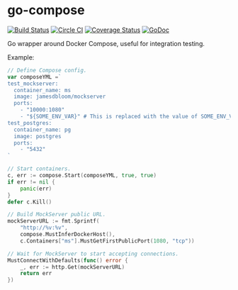 # go-compose

[![Build Status](https://api.travis-ci.org/ibrt/go-compose.svg?branch=master)](https://travis-ci.org/ibrt/go-compose?branch=master)
[![Circle CI](https://circleci.com/gh/ibrt/go-compose.png?style=shield)](https://circleci.com/gh/ibrt/go-compose)
[![Coverage Status](https://coveralls.io/repos/github/ibrt/go-compose/badge.svg?branch=master)](https://coveralls.io/github/ibrt/go-compose?branch=master)
[![GoDoc](https://godoc.org/github.com/ibrt/go-compose/compose?status.svg)](https://godoc.org/github.com/ibrt/go-compose/compose)

Go wrapper around Docker Compose, useful for integration testing.

Example:

```go
// Define Compose config.
var composeYML =`
test_mockserver:
  container_name: ms
  image: jamesdbloom/mockserver
  ports:
    - "10000:1080"
    - "${SOME_ENV_VAR}" # This is replaced with the value of SOME_ENV_VAR.
test_postgres:
  container_name: pg
  image: postgres
  ports:
    - "5432"
`

// Start containers.
c, err := compose.Start(composeYML, true, true)
if err != nil {
    panic(err)
}
defer c.Kill()

// Build MockServer public URL.
mockServerURL := fmt.Sprintf(
    "http://%v:%v",
    compose.MustInferDockerHost(),
    c.Containers["ms"].MustGetFirstPublicPort(1080, "tcp"))

// Wait for MockServer to start accepting connections.
MustConnectWithDefaults(func() error {
    _, err := http.Get(mockServerURL)
    return err
})
```

